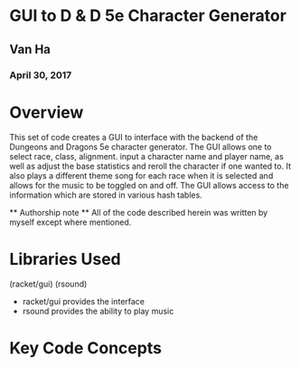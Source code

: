 # GUI to D & D 5e Character Generator

## Van Ha

### April 30, 2017

# Overview

This set of code creates a GUI to interface with the backend of the Dungeons and Dragons 5e
character generator. The GUI allows one to select race, class, alignment. input a character
name and player name, as well as adjust the base statistics and reroll the character if one
wanted to. It also plays a different theme song for each race when it is selected and allows
for the music to be toggled on and off. The GUI allows access to the information which are stored in
various hash tables.

** Authorship note ** All of the code described herein was written by myself except where mentioned.


# Libraries Used

(racket/gui)
(rsound)

* racket/gui provides the interface
* rsound provides the ability to play music

# Key Code Concepts
